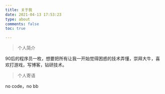 ```yaml
---
title: 关于我
date: 2021-04-13 17:53:23
type: about
comments: false
toc: true

---
```

> 个人简介

90后的程序员一枚，想要把所有让我一开始觉得困惑的技术弄懂，崇拜大牛，喜欢打游戏，写博客，钻研技术。

> 个人寄语

no code，no bb 

